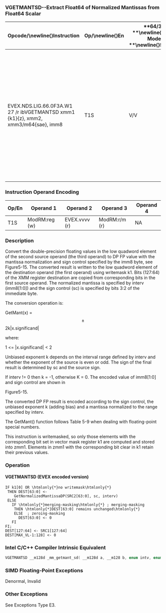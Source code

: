 ### VGETMANTSD--Extract Float64 of Normalized Mantissas from Float64 Scalar


|**Opcode/**\newline{}**Instruction**|**Op/**\newline{}**En**|**64/32 **\newline{}**bit Mode **\newline{}**Support**|**CPUID **\newline{}**Feature **\newline{}**Flag**|**Description**|
|------------------------------------|-----------------------|------------------------------------------------------|--------------------------------------------------|---------------|
|EVEX.NDS.LIG.66.0F3A.W1 27 /r ibVGETMANTSD xmm1 {k1}{z}, xmm2, xmm3/m64{sae}, imm8|T1S|V/V|AVX512F|Extract the normalized mantissa of the low float64 element in xmm3/m64 using imm8 for sign control and mantissa interval normalization. Store the mantissa to xmm1 under the writemask k1 and merge with the other elements of xmm2.|
### Instruction Operand Encoding


|Op/En|Operand 1|Operand 2|Operand 3|Operand 4|
|-----|---------|---------|---------|---------|
|T1S|ModRM:reg (w)|EVEX.vvvv (r)|ModRM:r/m (r)|NA|
### Description


Convert the double-precision floating values in the low quadword element of the second source operand (the third operand) to DP FP value with the mantissa normalization and sign control specified by the imm8 byte, see Figure5-15. The converted result is written to the low quadword element of the destination operand (the first operand) using writemask k1. Bits (127:64) of the XMM register destination are copied from corresponding bits in the first source operand. The normalized mantissa is specified by interv (imm8[1:0]) and the sign control (sc) is specified by bits 3:2 of the immediate byte. 

The conversion operation is:

   GetMant(x) = $$\pm$$2k|x.significand|

where:

   1 <= |x.significand| < 2

Unbiased exponent k depends on the interval range defined by interv and whether the exponent of the source is even or odd. The sign of the final result is determined by sc and the source sign.

If interv != 0 then k = -1, otherwise K = 0. The encoded value of imm8[1:0] and sign control are shown in 

Figure5-15.

The converted DP FP result is encoded according to the sign control, the unbiased exponent k (adding bias) and a mantissa normalized to the range specified by interv.

The GetMant() function follows Table 5-9 when dealing with floating-point special numbers.

This instruction is writemasked, so only those elements with the corresponding bit set in vector mask register k1 are computed and stored into zmm1. Elements in zmm1 with the corresponding bit clear in k1 retain their previous values.


### Operation
#### VGETMANTSD (EVEX encoded version) 
```info-verb
IF k1[0] OR \htmlonly{*}no writemask\htmlonly{*}
 THEN DEST[63:0] <- 
    GetNormalizedMantissaDP(SRC2[63:0], sc, interv)
 ELSE 
   IF \htmlonly{*}merging-masking\htmlonly{*} ; merging-masking
    THEN \htmlonly{*}DEST[63:0] remains unchanged\htmlonly{*}
    ELSE  ; zeroing-masking
      DEST[63:0]  <- 0
   FI
FI;
DEST[127:64]  <- SRC1[127:64] 
DEST[MAX_VL-1:128] <-  0
```

### Intel C/C++ Compiler Intrinsic Equivalent

```cpp
VGETMANTSD __m128d _mm_getmant_sd( __m128d a, __m128 b, enum intv, enum sgn);VGETMANTSD __m128d _mm_mask_getmant_sd(__m128d s, __mmask8 k, __m128d a, __m128d b, enum intv, enum sgn);VGETMANTSD __m128d _mm_maskz_getmant_sd( __mmask8 k, __m128 a, __m128d b, enum intv, enum sgn);VGETMANTSD __m128d _mm_getmant_round_sd( __m128d a, __m128 b, enum intv, enum sgn, int r);VGETMANTSD __m128d _mm_mask_getmant_round_sd(__m128d s, __mmask8 k, __m128d a, __m128d b, enum intv, enum sgn, int r);VGETMANTSD __m128d _mm_maskz_getmant_round_sd( __mmask8 k, __m128d a, __m128d b, enum intv, enum sgn, int r);
```
### SIMD Floating-Point Exceptions


Denormal, Invalid

### Other Exceptions


See Exceptions Type E3.

